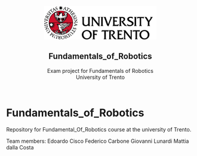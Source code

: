 <p align="center">
  <a href="">
    <img src="https://github.com/Gio200023/Fundamentals_of_Robotics/blob/main/logo1.png">
  </a>
  <h2 align="center"> Fundamentals_of_Robotics</h2>

  <p align="center">
  Exam project for Fundamentals of Robotics
  <br>University of Trento 
  </p>
</p>
<br>

# Fundamentals_of_Robotics

Repository for Fundamental_Of_Robotics course at the university of Trento.

Team members:
Edoardo Cisco
Federico Carbone
Giovanni Lunardi
Mattia dalla Costa
